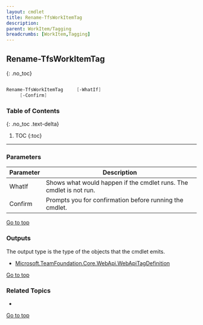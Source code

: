 ```yaml
---
layout: cmdlet
title: Rename-TfsWorkItemTag
description: 
parent: WorkItem/Tagging
breadcrumbs: [WorkItem,Tagging]
---
```

## Rename-TfsWorkItemTag
{: .no_toc}



```powershell

Rename-TfsWorkItemTag     [-WhatIf]
     [-Confirm]

```

### Table of Contents
{: .no_toc .text-delta}

1. TOC
{:toc}

-----
### Parameters

| Parameter | Description |
|:----------|-------------|
 | WhatIf | Shows what would happen if the cmdlet runs. The cmdlet is not run. |
 | Confirm | Prompts you for confirmation before running the cmdlet. |
 
[Go to top](#rename-tfsworkitemtag)

### Outputs

The output type is the type of the objects that the cmdlet emits.

* [Microsoft.TeamFoundation.Core.WebApi.WebApiTagDefinition](https://docs.microsoft.com/en-us/dotnet/api/Microsoft.TeamFoundation.Core.WebApi.WebApiTagDefinition)

[Go to top](#rename-tfsworkitemtag)

### Related Topics

* 


[Go to top](#rename-tfsworkitemtag)

